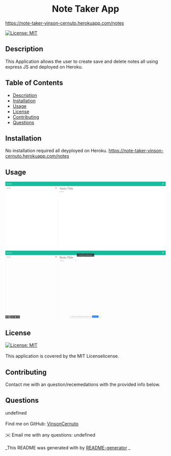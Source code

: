 
  <h1 align="center">Note Taker App</h1>
   
   https://note-taker-vinson-cernuto.herokuapp.com/notes
  
  [![License: MIT](https://img.shields.io/badge/License-MIT-blue.svg)](https://opensource.org/licenses/MIT)<br />
  
  ## Description
   This Application allows the user to create save and delete notes all using express JS and deployed on Heroku.
  
   ## Table of Contents
  - [Description](#description)
  - [Installation](#installation)
  - [Usage](#usage)
  - [License](#license)
  - [Contributing](#contributing)
  - [Questions](#questions)
  
  ## Installation
  No installation required all deyployed on Heroku. https://note-taker-vinson-cernuto.herokuapp.com/notes
  
  ## Usage
  <img src="public\assets\Pictures\Capture.PNG">

  <img src="public\assets\Pictures\Gif_note_taker.gif">
  
  ## License
   [![License: MIT](https://img.shields.io/badge/License-MIT-blue.svg)](https://opensource.org/licenses/MIT)<br />
  <br />
  This application is covered by the MIT Licenselicense. 
  
  ## Contributing
  Contact me with an question/recemedations with the provided info below.
  
  ## Questions
  undefined<br />
  <br />
  Find me on GitHub: [VinsonCernuto](https://github.com/VinsonCernuto)<br />
  <br />
  ✉️ Email me with any questions: undefined<br /><br />
  _This README was generated with by [README-generator](https://github.com/VinsonCernuto/Good-ReadME) _
      
